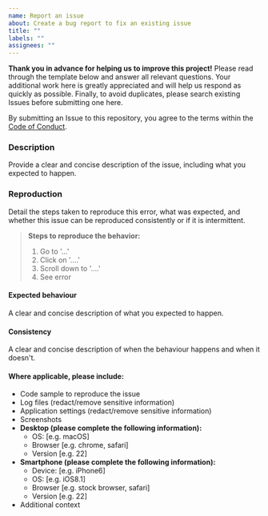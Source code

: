 ```yaml
---
name: Report an issue
about: Create a bug report to fix an existing issue
title: ""
labels: ""
assignees: ""
---
```


**Thank you in advance for helping us to improve this project!** Please read through the template below and answer all relevant questions. Your additional work here is greatly appreciated and will help us respond as quickly as possible. Finally, to avoid duplicates, please search existing Issues before submitting one here.

By submitting an Issue to this repository, you agree to the terms within the [Code of Conduct](https://github.com/evanpacini/LaunchpadGame/blob/master/CODE_OF_CONDUCT.md).

### Description

Provide a clear and concise description of the issue, including what you expected to happen.

### Reproduction

Detail the steps taken to reproduce this error, what was expected, and whether this issue can be reproduced consistently or if it is intermittent.

> **Steps to reproduce the behavior:**
>
> 1. Go to '...'
> 2. Click on '....'
> 3. Scroll down to '....'
> 4. See error

#### Expected behaviour

A clear and concise description of what you expected to happen.

#### Consistency

A clear and concise description of when the behaviour happens and when it doesn't.

#### Where applicable, please include:

- Code sample to reproduce the issue
- Log files (redact/remove sensitive information)
- Application settings (redact/remove sensitive information)
- Screenshots
- **Desktop (please complete the following information):**
  - OS: [e.g. macOS]
  - Browser [e.g. chrome, safari]
  - Version [e.g. 22]
- **Smartphone (please complete the following information):**
  - Device: [e.g. iPhone6]
  - OS: [e.g. iOS8.1]
  - Browser [e.g. stock browser, safari]
  - Version [e.g. 22]
- Additional context
